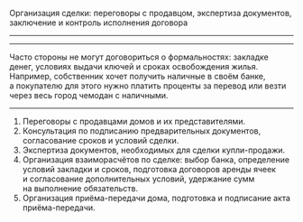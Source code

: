 Организация сделки: переговоры с&nbsp;продавцом, экспертиза документов, заключение и&nbsp;контроль исполнения договора

----



----

Часто стороны не&nbsp;могут договориться о&nbsp;формальностях: закладке денег, условиях выдачи ключей и&nbsp;сроках освобождения жилья. Например, собственник хочет получить наличные в&nbsp;своём банке, а&nbsp;покупателю для&nbsp;этого нужно платить проценты за&nbsp;перевод или&nbsp;везти через весь город чемодан с&nbsp;наличными.

----

1. Переговоры с&nbsp;продавцами домов и&nbsp;их&nbsp;представителями.
2. Консультация по&nbsp;подписанию предварительных документов, согласование сроков и&nbsp;условий сделки.
3. Экспертиза документов, необходимых для&nbsp;сделки купли-продажи.
4. Организация взаиморасчётов по&nbsp;сделке: выбор банка, определение условий закладки и&nbsp;сроков, подготовка договоров аренды ячеек и&nbsp;согласование дополнительных условий, удержание сумм на&nbsp;выполнение обязательств.
5. Организация приёма-передачи дома, подготовка и&nbsp;подписание акта приёма-передачи.